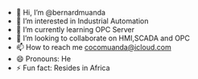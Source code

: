 - 👋 Hi, I’m @bernardmuanda
- 👀 I’m interested in Industrial Automation
- 🌱 I’m currently learning OPC Server
- 💞️ I’m looking to collaborate on HMI,SCADA and OPC
- 📫 How to reach me cocomuanda@icloud.com
- 😄 Pronouns: He
- ⚡ Fun fact: Resides in Africa

<!---
bernardmuanda/bernardmuanda is a ✨ special ✨ repository because its `README.md` (this file) appears on your GitHub profile.
You can click the Preview link to take a look at your changes.
--->
